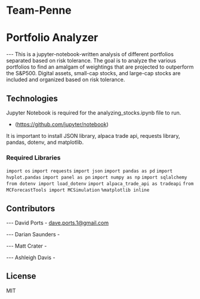 # Team-Penne
# Portfolio Analyzer

--- This is a jupyter-notebook-written analysis of different portfolios separated based on risk tolerance.  The goal is to analyze the various portfolios to find an amalgam of weightings that are projected to outperform the S&P500.  Digital assets, small-cap stocks, and large-cap stocks are included and organized based on risk tolerance.  

## Technologies

Jupyter Notebook is required for the analyzing_stocks.ipynb file to run. 

* (https://github.com/jupyter/notebook)

It is important to install JSON library, alpaca trade api, requests library, pandas, dotenv, and matplotlib. 

### Required Libraries

```import os```
```import requests```
```import json```
```import pandas as pd```
```import hvplot.pandas```
```import panel as pn```
```import numpy as np```
```import sqlalchemy```
```from dotenv import load_dotenv```
```import alpaca_trade_api as tradeapi```
```from MCForecastTools import MCSimulation```
```%matplotlib inline```

## Contributors

--- David Ports - dave.ports.1@gmail.com

--- Darian Saunders - 

--- Matt Crater - 

--- Ashleigh Davis - 

## License

MIT
